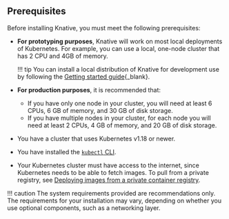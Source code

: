 ## Prerequisites

Before installing Knative, you must meet the following prerequisites:

- **For prototyping purposes**, Knative will work on most local deployments of Kubernetes. For example, you can use a local, one-node cluster that has 2 CPU and 4GB of memory.

    !!! tip
        You can install a local distribution of Knative for development use by following the [Getting started guide](../../../../getting-started/){_blank}.

- **For production purposes**, it is recommended that:
    - If you have only one node in your cluster, you will need at least 6 CPUs, 6 GB of memory, and 30 GB of disk storage.
    - If you have multiple nodes in your cluster, for each node you will need at least 2 CPUs, 4 GB of memory, and 20 GB of disk storage.
- You have a cluster that uses Kubernetes v1.18 or newer.
- You have installed the [`kubectl` CLI](https://kubernetes.io/docs/tasks/tools/install-kubectl/).
- Your Kubernetes cluster must have access to the internet, since Kubernetes needs to be able to fetch images. To pull from a private registry, see [Deploying images from a private container registry](../../../../serving/deploying-from-private-registry).

!!! caution
    The system requirements provided are recommendations only. The requirements for your installation may vary, depending on whether you use optional components, such as a networking layer.
